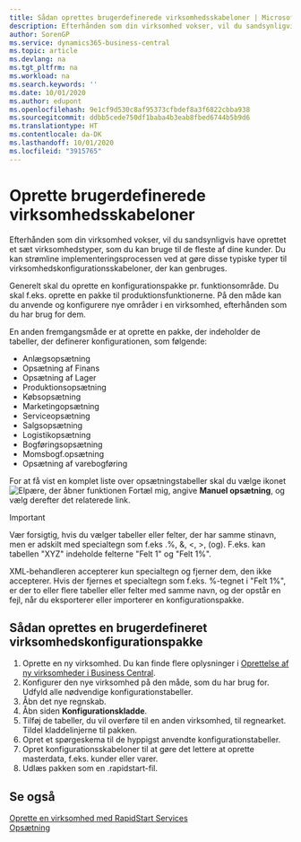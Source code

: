 ```yaml
---
title: Sådan oprettes brugerdefinerede virksomhedsskabeloner | Microsoft Docs
description: Efterhånden som din virksomhed vokser, vil du sandsynligvis have oprettet et sæt virksomhedstyper, som du kan bruge til de fleste af dine kunder. Du kan strømline implementeringsprocessen ved at gøre disse typiske typer til virksomhedskonfigurationsskabeloner, der kan genbruges.
author: SorenGP
ms.service: dynamics365-business-central
ms.topic: article
ms.devlang: na
ms.tgt_pltfrm: na
ms.workload: na
ms.search.keywords: ''
ms.date: 10/01/2020
ms.author: edupont
ms.openlocfilehash: 9e1cf9d530c8af95373cfbdef8a3f6822cbba938
ms.sourcegitcommit: ddbb5cede750df1baba4b3eab8fbed6744b5b9d6
ms.translationtype: HT
ms.contentlocale: da-DK
ms.lasthandoff: 10/01/2020
ms.locfileid: "3915765"
---
```

# <a name="create-custom-company-configuration-packages"></a>Oprette brugerdefinerede virksomhedsskabeloner
Efterhånden som din virksomhed vokser, vil du sandsynligvis have oprettet et sæt virksomhedstyper, som du kan bruge til de fleste af dine kunder. Du kan strømline implementeringsprocessen ved at gøre disse typiske typer til virksomhedskonfigurationsskabeloner, der kan genbruges.  

Generelt skal du oprette en konfigurationspakke pr. funktionsområde. Du skal f.eks. oprette en pakke til produktionsfunktionerne. På den måde kan du anvende og konfigurere nye områder i en virksomhed, efterhånden som du har brug for dem.  

En anden fremgangsmåde er at oprette en pakke, der indeholder de tabeller, der definerer konfigurationen, som følgende:  

-   Anlægsopsætning  
-   Opsætning af Finans  
-   Opsætning af Lager  
-   Produktionsopsætning  
-   Købsopsætning  
-   Marketingopsætning  
-   Serviceopsætning  
-   Salgsopsætning  
-   Logistikopsætning  
-   Bogføringsopsætning  
-   Momsbogf.opsætning  
-   Opsætning af varebogføring  

For at få vist en komplet liste over opsætningstabeller skal du vælge ikonet ![Elpære, der åbner funktionen Fortæl mig](media/ui-search/search_small.png "Fortæl mig, hvad du vil foretage dig"), angive **Manuel opsætning**, og vælg derefter det relaterede link.  

> [!IMPORTANT]
> Vær forsigtig, hvis du vælger tabeller eller felter, der har samme stinavn, men er adskilt med specialtegn som f.eks .%, &, <, >, (og). F.eks. kan tabellen "XYZ" indeholde felterne "Felt 1" og "Felt 1%".
>
> XML-behandleren accepterer kun specialtegn og fjerner dem, den ikke accepterer. Hvis der fjernes et specialtegn som f.eks. %-tegnet i "Felt 1%", er der to eller flere tabeller eller felter med samme navn, og der opstår en fejl, når du eksporterer eller importerer en konfigurationspakke.

## <a name="to-create-a-custom-company-configuration-package"></a>Sådan oprettes en brugerdefineret virksomhedskonfigurationspakke  
1.  Oprette en ny virksomhed. Du kan finde flere oplysninger i [Oprettelse af ny virksomheder i Business Central](about-new-company.md).  
3.  Konfigurer den nye virksomhed på den måde, som du har brug for. Udfyld alle nødvendige konfigurationstabeller.  
4.  Åbn det nye regnskab.
5. Åbn siden **Konfigurationskladde**.  
6.  Tilføj de tabeller, du vil overføre til en anden virksomhed, til regnearket. Tildel kladdelinjerne til pakken.  
7.  Opret et spørgeskema til de hyppigst anvendte konfigurationstabeller.  
8.  Opret konfigurationsskabeloner til at gøre det lettere at oprette masterdata, f.eks. kunder eller varer.  
9.  Udlæs pakken som en .rapidstart-fil.  

## <a name="see-also"></a>Se også  
[Oprette en virksomhed med RapidStart Services](admin-set-up-a-company-with-rapidstart.md)  
[Opsætning](admin-setup-and-administration.md)
